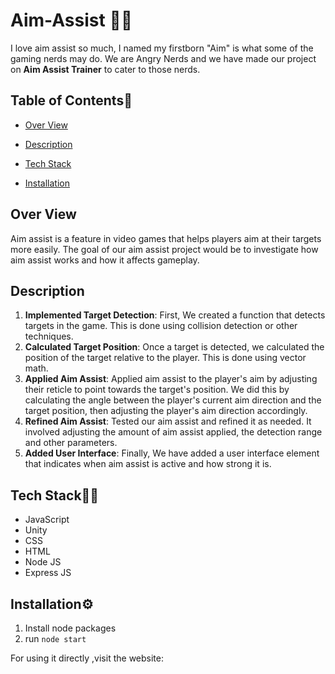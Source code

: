 # Aim-Assist 🚀🎯
I love aim assist so much, I named my firstborn "Aim" is what some of the gaming nerds may do. We are Angry Nerds and we have made our project on **Aim Assist Trainer** to cater to those nerds.


## **Table of Contents**📝
- [Over View](#over-view)

- [Description](#description)

- [Tech Stack](#tech-stack)

- [Installation](#installation)



## **Over View** 
Aim assist is a feature in video games that helps players aim at their targets more easily. The goal of our aim assist project would be to investigate how aim assist works and how it affects gameplay. 


## **Description**
1. **Implemented Target Detection**: First, We created a function that detects targets in the game. This is done using collision detection or other techniques.
1. **Calculated Target Position**: Once a target is detected, we calculated the position of the target relative to the player. This is done using vector math.
1. **Applied Aim Assist**: Applied aim assist to the player's aim by adjusting their reticle to point towards the target's position. We did this by calculating the angle between the player's current aim direction and the target position, then adjusting the player's aim direction accordingly.
1. **Refined Aim Assist**: Tested our aim assist and refined it as needed. It involved adjusting the amount of aim assist applied, the detection range and other parameters.
1. **Added User Interface**: Finally, We have added a user interface element that indicates when aim assist is active and how strong it is.

## **Tech Stack**🧑‍💻
- JavaScript
- Unity
- CSS
- HTML
- Node JS
- Express JS

## **Installation**⚙️
1. Install node packages
1. run `node start`

For using it directly ,visit the website: []()


